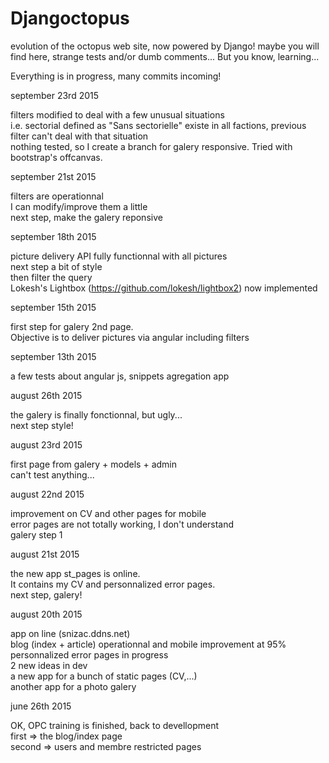 # Djangoctopus
evolution of the octopus web site, now powered by Django! maybe you will find here, strange tests and/or dumb comments... But you know, learning...

Everything is in progress, many commits incoming!

september 23rd 2015

  filters modified to deal with a few unusual situations<br>
  i.e. sectorial defined as "Sans sectorielle" existe in all factions, previous filter can't deal with that situation<br>
  nothing tested, so I create a branch for galery responsive. Tried with bootstrap's offcanvas.

september 21st 2015

  filters are operationnal<br>
  I can modify/improve them a little<br>
  next step, make the galery reponsive

september 18th 2015

  picture delivery API fully functionnal with all pictures<br>
  next step a bit of style<br>
  then filter the query<br>
  Lokesh's Lightbox (https://github.com/lokesh/lightbox2) now implemented

september 15th 2015

first step for galery 2nd page.<br>
Objective is to deliver pictures via angular including filters

september 13th 2015

a few tests about angular js, snippets agregation app

august 26th 2015

the galery is finally fonctionnal, but ugly...<br>
next step style!

august 23rd 2015

first page from galery + models + admin<br>
can't test anything...

august 22nd 2015

improvement on CV and other pages for mobile<br>
error pages are not totally working, I don't understand<br>
galery step 1

august 21st 2015

the new app st_pages is online.<br>
It contains my CV and personnalized error pages.<br>
next step, galery!

august 20th 2015

app on line (snizac.ddns.net)<br>
blog (index + article) operationnal and mobile improvement at 95%<br>
personnalized error pages in progress<br>
2 new ideas in dev<br>
  a new app for a bunch of static pages (CV,...)<br>
  another app for a photo galery<br>

june 26th 2015

OK, OPC training is finished, back to devellopment<br>
first => the blog/index page<br>
second => users and membre restricted pages<br>

